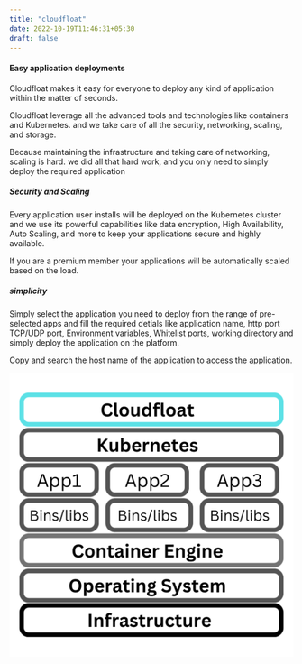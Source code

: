 ```yaml
---
title: "cloudfloat"
date: 2022-10-19T11:46:31+05:30
draft: false
---
```


#### Easy application deployments

Cloudfloat makes it easy for everyone to deploy any kind of application within the matter of seconds.

Cloudfloat leverage all the advanced tools and technologies like containers and Kubernetes. and we take care of all the security, networking, scaling, and storage. 

Because maintaining the infrastructure and taking care of networking, scaling is hard. we did all that hard work, and you only need to simply deploy the required application 

##### Security and Scaling

Every application user installs will be deployed on the Kubernetes cluster and we use its powerful capabilities like data encryption, High Availability, Auto Scaling, and more to keep your applications secure and highly available.

If you are a premium member your applications will be automatically scaled based on the load. 

##### simplicity

Simply select the application you need to deploy from the range of pre-selected apps and fill the required detials like application name, http port TCP/UDP port, Environment variables, Whitelist ports, working directory and simply deploy the application on the platform.

Copy and search the host name of the application to access the application.

![App Screenshot](images/cfarc.png)
 
